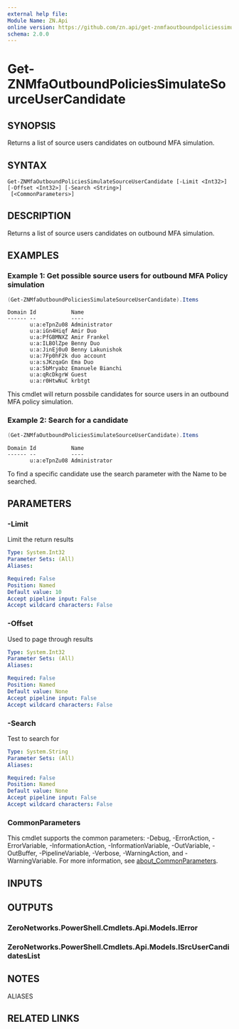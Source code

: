 ```yaml
---
external help file:
Module Name: ZN.Api
online version: https://github.com/zn.api/get-znmfaoutboundpoliciessimulatesourceusercandidate
schema: 2.0.0
---
```


# Get-ZNMfaOutboundPoliciesSimulateSourceUserCandidate

## SYNOPSIS
Returns a list of source users candidates on outbound MFA simulation.

## SYNTAX

```
Get-ZNMfaOutboundPoliciesSimulateSourceUserCandidate [-Limit <Int32>] [-Offset <Int32>] [-Search <String>]
 [<CommonParameters>]
```

## DESCRIPTION
Returns a list of source users candidates on outbound MFA simulation.

## EXAMPLES

### Example 1: Get possible source users for outbound MFA Policy simulation
```powershell
(Get-ZNMfaOutboundPoliciesSimulateSourceUserCandidate).Items 
```

```output
Domain Id           Name
------ --           ----
       u:a:eTpnZu08 Administrator
       u:a:iGn4Hiqf Amir Duo
       u:a:PfGBMNXZ Amir Frankel
       u:a:ILBOlZpe Benny Duo
       u:a:JinEj0u0 Benny Lakunishok
       u:a:7Fp0hF2k duo account
       u:a:sJKzqaGn Ema Duo
       u:a:5bMryabz Emanuele Bianchi
       u:a:qRcDkgrW Guest
       u:a:r0HtwNuC krbtgt
```

This cmdlet will return possbile candidates for source users in an outbound MFA policy simulation.

### Example 2: Search for a candidate
```powershell
(Get-ZNMfaOutboundPoliciesSimulateSourceUserCandidate).Items
```

```output
Domain Id           Name
------ --           ----
       u:a:eTpnZu08 Administrator
```

To find a specific candidate use the search parameter with the Name to be searched.

## PARAMETERS

### -Limit
Limit the return results

```yaml
Type: System.Int32
Parameter Sets: (All)
Aliases:

Required: False
Position: Named
Default value: 10
Accept pipeline input: False
Accept wildcard characters: False
```

### -Offset
Used to page through results

```yaml
Type: System.Int32
Parameter Sets: (All)
Aliases:

Required: False
Position: Named
Default value: None
Accept pipeline input: False
Accept wildcard characters: False
```

### -Search
Test to search for

```yaml
Type: System.String
Parameter Sets: (All)
Aliases:

Required: False
Position: Named
Default value: None
Accept pipeline input: False
Accept wildcard characters: False
```

### CommonParameters
This cmdlet supports the common parameters: -Debug, -ErrorAction, -ErrorVariable, -InformationAction, -InformationVariable, -OutVariable, -OutBuffer, -PipelineVariable, -Verbose, -WarningAction, and -WarningVariable. For more information, see [about_CommonParameters](http://go.microsoft.com/fwlink/?LinkID=113216).

## INPUTS

## OUTPUTS

### ZeroNetworks.PowerShell.Cmdlets.Api.Models.IError

### ZeroNetworks.PowerShell.Cmdlets.Api.Models.ISrcUserCandidatesList

## NOTES

ALIASES

## RELATED LINKS

